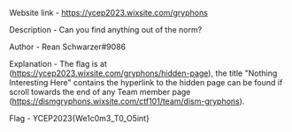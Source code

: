 Website link - https://ycep2023.wixsite.com/gryphons

Description - Can you find anything out of the norm?

Author - Rean Schwarzer#9086

Explanation - The flag is at (https://ycep2023.wixsite.com/gryphons/hidden-page), the title "Nothing Interesting Here" contains the hyperlink to the hidden page can be found if scroll towards the end of any Team member page (https://dismgryphons.wixsite.com/ctf101/team/dism-gryphons).

Flag - YCEP2023{We1c0m3_T0_O5int}
